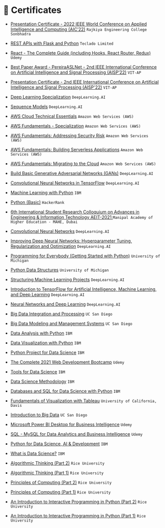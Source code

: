 # 🥇 Certificates

- [Presentation Certificate - 2022 IEEE World Conference on Applied Intelligence and Computing (AIC’22)](https://drive.google.com/file/d/1OmfVFW7-6WTARVQmAvN5CzSBgncULtGo/view) `Rajkiya Engineering College Sonbhadra`

- [REST APIs with Flask and Python](https://www.udemy.com/certificate/UC-ae2c0eb9-513d-4863-b680-2c48e29875f9/) `Teclado Limited`

- [React - The Complete Guide (including Hooks, React Router, Redux)](https://www.udemy.com/certificate/UC-5ba9897e-d947-4d17-9255-c63f0c08b193/) `Udemy`

- [Best Paper Award - PereiraASLNet - 2nd IEEE International Conference on Artificial Intelligence and Signal Processing (AISP’22)](https://drive.google.com/file/d/1EHkD64vyqyrvIyTMu4LmrP0KcQS9gmdd) `VIT-AP`

- [Presentation Certificate - 2nd IEEE International Conference on Artificial Intelligence and Signal Processing (AISP'22)](https://drive.google.com/file/d/16Egx9AEYZIqnGwaRT5IREIaNQdKEmOK2/view?usp=sharing) `VIT-AP`

- [Deep Learning Specialization](https://www.coursera.org/account/accomplishments/specialization/certificate/AA4M4WDRWFNZ) `DeepLearning.AI`

- [Sequence Models](https://www.coursera.org/account/accomplishments/verify/XLYFBNYPUQ35) `DeepLearning.AI`

- [AWS Cloud Technical Essentials](https://www.coursera.org/account/accomplishments/verify/5KND8BLPL8BX) `Amazon Web Services (AWS)`

- [AWS Fundamentals - Specialization](https://www.coursera.org/account/accomplishments/specialization/certificate/W8ARU95J3YVM) `Amazon Web Services (AWS)`

- [AWS Fundamentals: Addressing Security Risk](https://www.coursera.org/account/accomplishments/verify/386LKVXU2QM2) `Amazon Web Services (AWS)`

- [AWS Fundamentals: Building Serverless Applications](https://www.coursera.org/account/accomplishments/verify/YZ9ZU7LD26UQ) `Amazon Web Services (AWS)`

- [AWS Fundamentals: Migrating to the Cloud](https://www.coursera.org/account/accomplishments/verify/DS94B9A37DTK) `Amazon Web Services (AWS)`

- [Build Basic Generative Adversarial Networks (GANs)](https://www.coursera.org/account/accomplishments/verify/3H3V858C6QMR) `DeepLearning.AI`

- [Convolutional Neural Networks in TensorFlow](https://www.coursera.org/account/accomplishments/verify/BAVPU9XCLH53) `DeepLearning.AI`

- [Machine Learning with Python](https://www.credly.com/badges/49c2e56c-a4b3-406d-a5c6-34f94ad77163) `IBM`

- [Python (Basic)](https://www.hackerrank.com/certificates/5945482e63a9) `HackerRank`

- [6th International Student Research Colloquium on Advances in Engineering & Information Technology AEIT-2021 ](https://drive.google.com/file/d/1EmOS186p9QJkZlzjblJ81l-ENDqyPfB4/view?usp=sharing) `Manipal Academy of Higher Education - MAHE, Dubai`

- [Convolutional Neural Networks](https://www.coursera.org/account/accomplishments/verify/2HA37SMNWVN7) `DeepLearning.AI`

- [Improving Deep Neural Networks: Hyperparameter Tuning, Regularization and Optimization](https://www.coursera.org/account/accomplishments/verify/CDDK67BADR6W) `DeepLearning.AI`

- [Programming for Everybody (Getting Started with Python)](https://www.coursera.org/account/accomplishments/verify/HQMB58UDS29U) `University of Michigan`

- [Python Data Structures](https://www.coursera.org/account/accomplishments/verify/8HNFUFPB7ATC) `University of Michigan`

- [Structuring Machine Learning Projects](https://www.coursera.org/account/accomplishments/verify/KMH7QPSC9PJ6) `DeepLearning.AI`

- [Introduction to TensorFlow for Artificial Intelligence, Machine Learning, and Deep Learning](https://www.coursera.org/account/accomplishments/verify/UMFXSTYLYP34) `DeepLearning.AI`

- [Neural Networks and Deep Learning](https://www.coursera.org/account/accomplishments/verify/XM2NKQYX65FP) `DeepLearning.AI`

- [Big Data Integration and Processing](https://www.coursera.org/account/accomplishments/certificate/55M25N45EGF8) `UC San Diego`

- [Big Data Modeling and Management Systems](https://www.coursera.org/account/accomplishments/certificate/9YTWMATB6QW7) `UC San Diego`

- [Data Analysis with Python](https://www.coursera.org/account/accomplishments/certificate/L792CW4G6592) `IBM`

- [Data Visualization with Python](https://www.coursera.org/account/accomplishments/certificate/SPGEQM3BT4T9) `IBM`

- [Python Project for Data Science](https://www.coursera.org/account/accomplishments/certificate/KXJU8YKSP3SN) `IBM`

- [The Complete 2021 Web Development Bootcamp](http://ude.my/UC-6aee597f-76c4-4205-8757-25c4b93bf23c) `Udemy`

- [Tools for Data Science](https://www.coursera.org/account/accomplishments/certificate/EFNTNADLKN3P) `IBM`

- [Data Science Methodology](https://www.coursera.org/account/accomplishments/certificate/DEPL9NZQ5BZ7) `IBM`

- [Databases and SQL for Data Science with Python](https://www.coursera.org/account/accomplishments/certificate/UGKR2TWPAHRP) `IBM`

- [Fundamentals of Visualization with Tableau](https://www.coursera.org/account/accomplishments/certificate/36VMRU7GUWZ8) `University of California, Davis`

- [Introduction to Big Data](https://www.coursera.org/account/accomplishments/certificate/DJEQRU2UZZXT) `UC San Diego`

- [Microsoft Power BI Desktop for Business Intelligence](http://ude.my/UC-296af74b-4bb9-46a1-960c-0fe01efaadcb) `Udemy`

- [SQL - MySQL for Data Analytics and Business Intelligence](http://ude.my/UC-bf37dd2c-929b-4382-bb3d-45baa5ea8bed) `Udemy`

- [Python for Data Science, AI & Development](https://www.coursera.org/account/accomplishments/certificate/37DD5Y5NDQCL) `IBM`

- [What is Data Science?](https://www.coursera.org/account/accomplishments/certificate/HJXHWFGL4PGN) `IBM`

- [Algorithmic Thinking (Part 2)](https://www.coursera.org/account/accomplishments/certificate/YJYQ96K3H6C5) `Rice University`

- [Algorithmic Thinking (Part 1)](https://www.coursera.org/account/accomplishments/certificate/HC5V9JR2SNNA) `Rice University`

- [Principles of Computing (Part 2)](https://www.coursera.org/account/accomplishments/certificate/8ZNVNTQ6JF8W) `Rice University`

- [Principles of Computing (Part 1)](https://www.coursera.org/account/accomplishments/certificate/QZFT985PVPDW) `Rice University`

- [An Introduction to Interactive Programming in Python (Part 2)](https://www.coursera.org/account/accomplishments/certificate/26VSLT7NWMDV) `Rice University`

- [An Introduction to Interactive Programming in Python (Part 1)](https://www.coursera.org/account/accomplishments/certificate/V9NZ8EKNV3JT) `Rice University`
